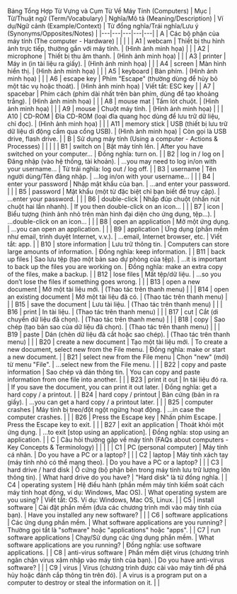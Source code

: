 
Bảng Tổng Hợp Từ Vựng và Cụm Từ Về Máy Tính (Computers)
| Mục | Từ/Thuật ngữ (Term/Vocabulary) | Nghĩa/Mô tả (Meaning/Description) | Ví dụ/Ngữ cảnh (Example/Context) | Từ đồng nghĩa/Trái nghĩa/Lưu ý (Synonyms/Opposites/Notes) |
|---|---|---|---|---|
| A | Các bộ phận của máy tính (The computer - Hardware) |  |  |  |
| A1 | webcam | Thiết bị thu hình ảnh trực tiếp, thường gắn với máy tính. | (Hình ảnh minh họa) |  |
| A2 | microphone | Thiết bị thu âm thanh. | (Hình ảnh minh họa) |  |
| A3 | printer | Máy in (in tài liệu ra giấy). | (Hình ảnh minh họa) |  |
| A4 | screen | Màn hình hiển thị. | (Hình ảnh minh họa) |  |
| A5 | keyboard | Bàn phím. | (Hình ảnh minh họa) |  |
| A6 | escape key | Phím "Escape" (thường dùng để hủy bỏ một tác vụ hoặc thoát). | (Hình ảnh minh họa) | Viết tắt: ESC key |
| A7 | spacebar | Phím cách (phím dài nhất trên bàn phím, dùng để tạo khoảng trắng). | (Hình ảnh minh họa) |  |
| A8 | mouse mat | Tấm lót chuột. | (Hình ảnh minh họa) |  |
| A9 | mouse | Chuột máy tính. | (Hình ảnh minh họa) |  |
| A10 | CD-ROM | Đĩa CD-ROM (loại đĩa quang học dùng để lưu trữ dữ liệu, chỉ đọc). | (Hình ảnh minh họa) |  |
| A11 | memory stick | USB (thiết bị lưu trữ dữ liệu di động cắm qua cổng USB). | (Hình ảnh minh họa) | Còn gọi là USB drive, flash drive. |
| B | Sử dụng máy tính (Using a computer - Actions & Processes) |  |  |  |
| B1 | switch on | Bật máy tính lên. | After you have switched on your computer... | Đồng nghĩa: turn on. |
| B2 | log in / log on | Đăng nhập (vào hệ thống, tài khoản). | ...you may need to log in/on with your username... | Từ trái nghĩa: log out / log off. |
| B3 | username | Tên người dùng/Tên đăng nhập. | ...log in/on with your username... |  |
| B4 | enter your password | Nhập mật khẩu của bạn. | ...and enter your password. |  |
| B5 | password | Mật khẩu (một từ đặc biệt chỉ bạn biết để truy cập). | ...enter your password. |  |
| B6 | double-click | Nhấp đúp chuột (nhấn nút chuột hai lần nhanh). | If you then double-click on an icon... |  |
| B7 | icon | Biểu tượng (hình ảnh nhỏ trên màn hình đại diện cho ứng dụng, tệp...). | ...double-click on an icon... |  |
| B8 | open an application | Mở một ứng dụng. | ...you can open an application. |  |
| B9 | application | Ứng dụng (phần mềm như email, trình duyệt Internet, v.v.). | ...email, Internet browser, etc. | Viết tắt: app. |
| B10 | store information | Lưu trữ thông tin. | Computers can store large amounts of information. | Đồng nghĩa: keep information. |
| B11 | back up files | Sao lưu tệp (tạo một bản sao dự phòng của tệp). | ...it is important to back up the files you are working on. | Đồng nghĩa: make an extra copy of the files, make a backup. |
| B12 | lose files | Mất tệp/dữ liệu. | ...so you don’t lose the files if something goes wrong. |  |
| B13 | open a new document | Mở một tài liệu mới. | (Thao tác trên thanh menu) |  |
| B14 | open an existing document | Mở một tài liệu đã có. | (Thao tác trên thanh menu) |  |
| B15 | save the document | Lưu tài liệu. | (Thao tác trên thanh menu) |  |
| B16 | print | In tài liệu. | (Thao tác trên thanh menu) |  |
| B17 | cut | Cắt (di chuyển dữ liệu đã chọn). | (Thao tác trên thanh menu) |  |
| B18 | copy | Sao chép (tạo bản sao của dữ liệu đã chọn). | (Thao tác trên thanh menu) |  |
| B19 | paste | Dán (chèn dữ liệu đã cắt hoặc sao chép). | (Thao tác trên thanh menu) |  |
| B20 | create a new document | Tạo một tài liệu mới. | To create a new document, select new from the File menu. | Đồng nghĩa: make or start a new document. |
| B21 | select new from the File menu | Chọn "new" (mới) từ menu "File". | ...select new from the File menu. |  |
| B22 | copy and paste information | Sao chép và dán thông tin. | You can copy and paste information from one file into another. |  |
| B23 | print it out | In tài liệu đó ra. | If you save the document, you can print it out later. | Đồng nghĩa: get a hard copy / a printout. |
| B24 | hard copy / printout | Bản cứng (bản in ra giấy). | ...you can get a hard copy / a printout later. |  |
| B25 | computer crashes | Máy tính bị treo/đột ngột ngừng hoạt động. | ...in case the computer crashes. |  |
| B26 | Press the Escape key | Nhấn phím Escape. | Press the Escape key to exit. |  |
| B27 | exit an application | Thoát khỏi một ứng dụng. | ...to exit [stop using an application]. | Đồng nghĩa: stop using an application. |
| C | Câu hỏi thường gặp về máy tính (FAQs about computers - Key Concepts & Terminology) |  |  |  |
| C1 | PC (personal computer) | Máy tính cá nhân. | Do you have a PC or a laptop? |  |
| C2 | laptop | Máy tính xách tay (máy tính nhỏ có thể mang theo). | Do you have a PC or a laptop? |  |
| C3 | hard drive / hard disk | Ổ cứng (bộ phận bên trong máy tính lưu trữ lượng lớn thông tin). | What hard drive do you have? | "Hard disk" là từ đồng nghĩa. |
| C4 | operating system | Hệ điều hành (phần mềm máy tính kiểm soát cách máy tính hoạt động, ví dụ: Windows, Mac OS). | What operating system are you using? | Viết tắt: OS. Ví dụ: Windows, Mac OS, Linux. |
| C5 | install software | Cài đặt phần mềm (đưa các chương trình mới vào máy tính của bạn). | Have you installed any new software? |  |
| C6 | software applications | Các ứng dụng phần mềm. | What software applications are you running? | Thường gọi tắt là "software" hoặc "applications" hoặc "apps". |
| C7 | run software applications | Chạy/Sử dụng các ứng dụng phần mềm. | What software applications are you running? | Đồng nghĩa: use software applications. |
| C8 | anti-virus software | Phần mềm diệt virus (chương trình ngăn chặn virus xâm nhập vào máy tính của bạn). | Do you have anti-virus software? |  |
| C9 | virus | Virus (chương trình được cài vào máy tính để phá hủy hoặc đánh cắp thông tin trên đó). | A virus is a program put on a computer to destroy or steal the information on it. |  |
